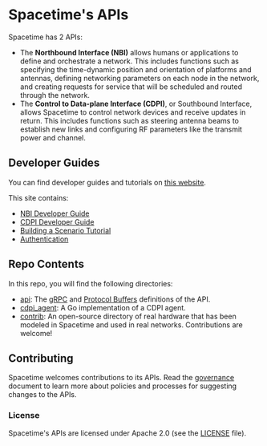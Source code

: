 # Spacetime's APIs

Spacetime has 2 APIs:
- The **Northbound Interface (NBI)** allows humans or applications to define and orchestrate a network. This includes functions such as specifying the time-dynamic position and orientation of platforms and antennas, defining networking parameters on each node in the network, and creating requests for service that will be scheduled and routed through the network. 
- The **Control to Data-plane Interface (CDPI)**, or Southbound Interface, allows Spacetime to control network devices and receive updates in return. This includes functions such as steering antenna beams to establish new links and configuring RF parameters like the transmit power and channel. 

## Developer Guides
You can find developer guides and tutorials on [this website](docs.spacetime.aalyria.com).

This site contains:
- [NBI Developer Guide](https://docs.spacetime.aalyria.com/nbi-developer-guide) 
- [CDPI Developer Guide](https://docs.spacetime.aalyria.com/cdpi-developer-guide)
- [Building a Scenario Tutorial](https://docs.spacetime.aalyria.com/scenario-building)
- [Authentication](https://docs.spacetime.aalyria.com/authentication)

## Repo Contents
In this repo, you will find the following directories:
- [api](/api): The [gRPC](https://grpc.io/) and [Protocol Buffers](https://protobuf.dev/) definitions of the API.
- [cdpi_agent](/cdpi_agent): A Go implementation of a CDPI agent.
- [contrib](/contrib): An open-source directory of real hardware that has been modeled in Spacetime and used in real networks. Contributions are welcome!  

## Contributing
Spacetime welcomes contributions to its APIs. Read the [governance](GOVERNANCE.md) document to learn more about policies and processes for suggesting changes to the APIs.

### License
Spacetime's APIs are licensed under Apache 2.0 (see the [LICENSE](./LICENSE) file).
